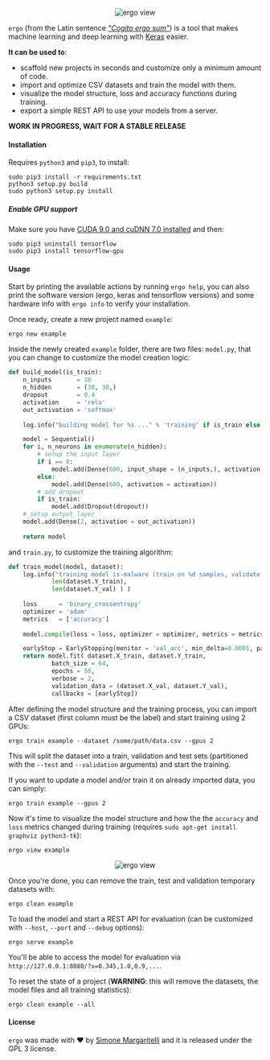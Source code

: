 <p align="center">
  <img alt="ergo view" src="https://raw.githubusercontent.com/evilsocket/ergo/master/docs/banner.jpg"/>
</p>

`ergo` (from the Latin sentence *["Cogito ergo sum"](https://en.wikipedia.org/wiki/Cogito,_ergo_sum)*) is a tool that makes machine learning and deep learning with [Keras](https://keras.io/) easier. 

**It can be used to**: 

* scaffold new projects in seconds and customize only a minimum amount of code.
* import and optimize CSV datasets and train the model with them.
* visualize the model structure, loss and accuracy functions during training.
* export a simple REST API to use your models from a server.

**WORK IN PROGRESS, WAIT FOR A STABLE RELEASE**

#### Installation

Requires `python3` and `pip3`, to install:

    sudo pip3 install -r requirements.txt
    python3 setup.py build
    sudo python3 setup.py install

##### Enable GPU support

Make sure you have [CUDA 9.0 and cuDNN 7.0 installed](https://medium.com/@zhanwenchen/install-cuda-and-cudnn-for-tensorflow-gpu-on-ubuntu-79306e4ac04e) and then:

    sudo pip3 uninstall tensorflow
    sudo pip3 install tensorflow-gpu

#### Usage

Start by printing the available actions by running `ergo help`, you can also print the software version (ergo, keras 
and tensorflow versions) and some hardware info with `ergo info` to verify your installation. 

Once ready, create a new project named `example`:

    ergo new example

Inside the newly created `example` folder, there are two files: `model.py`, that you can change to customize the model 
creation logic:

```python
def build_model(is_train):  
    n_inputs       = 10
    n_hidden       = (30, 30,)
    dropout        = 0.4
    activation     = 'relu'
    out_activation = 'softmax'
  
    log.info("building model for %s ..." % 'training' if is_train else 'evaluation')

    model = Sequential()
    for i, n_neurons in enumerate(n_hidden):
        # setup the input layer
        if i == 0:
            model.add(Dense(600, input_shape = (n_inputs,), activation = activation))
        else:
            model.add(Dense(600, activation = activation))
        # add dropout
        if is_train:
            model.add(Dropout(dropout))
    # setup output layer
    model.add(Dense(2, activation = out_activation))
    
    return model
```

and `train.py`, to customize the training algorithm:

```python
def train_model(model, dataset):
    log.info("training model is-malware (train on %d samples, validate on %d) ..." % ( \
            len(dataset.Y_train), 
            len(dataset.Y_val) ) )
    
    loss      = 'binary_crossentropy'
    optimizer = 'adam'
    metrics   = ['accuracy']
    
    model.compile(loss = loss, optimizer = optimizer, metrics = metrics)

    earlyStop = EarlyStopping(monitor = 'val_acc', min_delta=0.0001, patience = 5, mode = 'auto')
    return model.fit( dataset.X_train, dataset.Y_train,
            batch_size = 64,
            epochs = 50,
            verbose = 2,
            validation_data = (dataset.X_val, dataset.Y_val),
            callbacks = [earlyStop])
```

After defining the model structure and the training process, you can import a CSV dataset (first column must be the label) and start training using 2 GPUs:

    ergo train example --dataset /some/path/data.csv --gpus 2

This will split the dataset into a train, validation and test sets (partitioned with the `--test` and `--validation` arguments) and start the training.

If you want to update a model and/or train it on already imported data, you can simply:

    ergo train example --gpus 2

Now it's time to visualize the model structure and how the the `accuracy` and `loss` metrics changed during training (requires `sudo apt-get install graphviz python3-tk`):
    
    ergo view example

<p align="center">
  <img alt="ergo view" src="https://raw.githubusercontent.com/evilsocket/ergo/master/docs/view.png"/>
</p>

Once you're done, you can remove the train, test and validation temporary datasets with:

    ergo clean example

To load the model and start a REST API for evaluation (can be customized with `--host`, `--port` and `--debug` options): 

    ergo serve example

You'll be able to access the model for evaluation via `http://127.0.0.1:8080/?x=0.345,1.0,0.9,...`.

To reset the state of a project (**WARNING**: this will remove the datasets, the model files and all training statistics):

    ergo clean example --all

#### License

`ergo` was made with ♥  by [Simone Margaritelli](https://www.evilsocket.net/) and it is released under the GPL 3 license.

